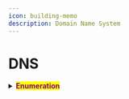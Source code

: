 ```yaml
---
icon: building-memo
description: Domain Name System
---
```


# DNS

<details>

<summary><mark style="color:purple;"><strong>Enumeration</strong></mark></summary>

{% code title="Zone Transfers" %}
```bash
dig axfr HOST.NAME @10.10.10.29
```
{% endcode %}

</details>

